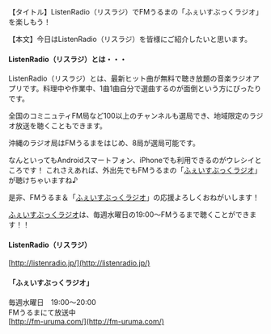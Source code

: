 【タイトル】ListenRadio（リスラジ）でFMうるまの「ふぇいすぶっくラジオ」を楽しもう！

【本文】今日はListenRadio（リスラジ）を皆様にご紹介したいと思います。

#### ListenRadio（リスラジ）とは・・・

ListenRadio（リスラジ）とは、最新ヒット曲が無料で聴き放題の音楽ラジオアプリです。料理中や作業中、1曲1曲自分で選曲するのが面倒という方にぴったりです。

全国のコミニュティFM局など100以上のチャンネルも選局でき、地域限定のラジオ放送を聴くこともできます。

沖縄のラジオ局はFMうるまをはじめ、8局が選局可能です。

なんといってもAndroidスマートフォン、iPhoneでも利用できるのがウレシイところです！
これさえあれば、外出先でもFMうるまの「[ふぇいすぶっくラジオ](https://www.facebook.com/fmuruma.radio)」が聴けちゃいますね♪

是非、FMうるま＆「[ふぇいすぶっくラジオ](https://www.facebook.com/fmuruma.radio)」の応援よろしくおねがいします！

[ふぇいすぶっくラジオ](https://www.facebook.com/fmuruma.radio)は、毎週水曜日の19:00〜FMうるまで聴くことができます！！

#### ListenRadio（リスラジ）

[http://listenradio.jp/](http://listenradio.jp/)

#### 「ふぇいすぶっくラジオ」

毎週水曜日　19:00～20:00  
FMうるまにて放送中  
[http://fm-uruma.com/](http://fm-uruma.com/)

